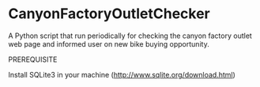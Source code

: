 # CanyonFactoryOutletChecker
A Python script that run periodically for checking the canyon factory outlet web page and informed user on new bike buying opportunity.


PREREQUISITE

Install SQLite3 in your machine (http://www.sqlite.org/download.html)
